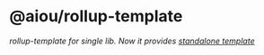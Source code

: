 # @aiou/rollup-template
*rollup-template for single lib. Now it provides [standalone template](https://github.com/spring-catponents/rollup-template)*

